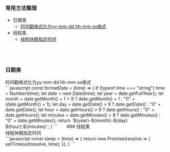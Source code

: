 ### 常用方法整理
* 日期类
    * <a href="#date1">时间戳格式化为yy-mm-dd hh-mm-ss格式</a>
* 线程类
    * <a href="#thread1">线程休眠指定时间</a>
&nbsp;&nbsp;  
&nbsp;&nbsp;  
&nbsp;&nbsp;  
&nbsp;&nbsp;  
### 日期类
<div name="date1">时间戳格式化为yy-mm-dd hh-mm-ss格式</div>
  ```javascript
const formatDate = (time) => {
    if (typeof time === "string") time = Number(time);
    let date = new Date(time);
    let year = date.getFullYear();
    let month = date.getMonth() + 1 > 9 ? date.getMonth() + 1 : "0" + (date.getMonth() + 1);
    let day = date.getDate() > 9 ? date.getDate() : "0" + date.getDate();
    let hour = date.getHours() > 9 ? date.getHours() : "0" + date.getHours();
    let minutes = date.getMinutes() > 9 ? date.getMinutes() : "0" + date.getMinutes();
    return `${year}-${month}-${day} ${hour}:${minutes}`;
}
```
&nbsp;&nbsp;  
&nbsp;&nbsp;  
### 线程类
<div name="thread1">线程休眠指定时间</div>
  ```javascript
const sleep = (time) => {
    return new Promise(resolve => {
        setTimeout(resolve, time);
    });
}
```
